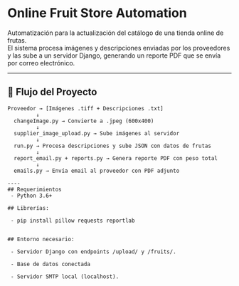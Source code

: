 # Online Fruit Store Automation

Automatización para la actualización del catálogo de una tienda online de frutas.  
El sistema procesa imágenes y descripciones enviadas por los proveedores y las sube a un servidor Django, generando un reporte PDF que se envía por correo electrónico.

---

## 📜 Flujo del Proyecto

```plaintext
Proveedor → [Imágenes .tiff + Descripciones .txt]  
         ↓  
  changeImage.py → Convierte a .jpeg (600x400)  
         ↓  
  supplier_image_upload.py → Sube imágenes al servidor  
         ↓  
  run.py → Procesa descripciones y sube JSON con datos de frutas  
         ↓  
  report_email.py + reports.py → Genera reporte PDF con peso total  
         ↓  
  emails.py → Envía email al proveedor con PDF adjunto

----
## Requerimientos 
 - Python 3.6+

## Librerías:

 - pip install pillow requests reportlab


## Entorno necesario:

 - Servidor Django con endpoints /upload/ y /fruits/.

 - Base de datos conectada

 - Servidor SMTP local (localhost).
